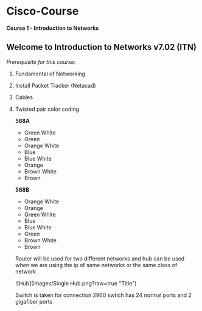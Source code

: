 # Cisco-Course

**Course 1 - Introduction to Networks**

   ## Welcome to Introduction to Networks v7.02 (ITN)
   
   *Prerequisite for this course:*
   1. Fundamental of Networking
   2. Install Packet Tracker (Netacad)
   3. Cables
   4. Twisted pair color coding <br>
   
         **568A**
         - Green White
         - Green
         - Orange White
         - Blue
         - Blue White
         - Orange
         - Brown White
         - Brown
         
         **568B**
         - Orange White
         - Orange
         - Green White
         - Blue
         - Blue White
         - Green
         - Brown White
         - Brown
         
         Router will be used for two different networks and hub can be used when we are using the ip of same networks or the same class of network
         
         ![Hub](images/Single Hub.png?raw=true "Title")
         
         
         Switch is taken for connection
            2960 swtich has 24 normal ports and 2 gigafiber ports

